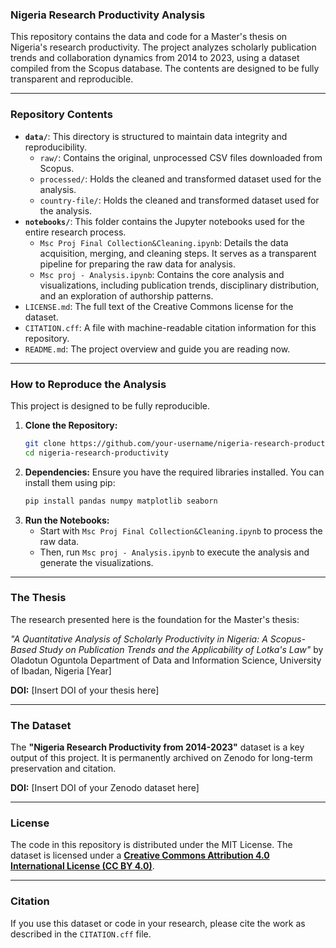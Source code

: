 ### Nigeria Research Productivity Analysis

This repository contains the data and code for a Master's thesis on Nigeria's research productivity. The project analyzes scholarly publication trends and collaboration dynamics from 2014 to 2023, using a dataset compiled from the Scopus database. The contents are designed to be fully transparent and reproducible.

-----

### Repository Contents

  * **`data/`**: This directory is structured to maintain data integrity and reproducibility.
      * `raw/`: Contains the original, unprocessed CSV files downloaded from Scopus.
      * `processed/`: Holds the cleaned and transformed dataset used for the analysis.
      * `country-file/`: Holds the cleaned and transformed dataset used for the analysis.
  * **`notebooks/`**: This folder contains the Jupyter notebooks used for the entire research process.
      * `Msc Proj Final Collection&Cleaning.ipynb`: Details the data acquisition, merging, and cleaning steps. It serves as a transparent pipeline for preparing the raw data for analysis.
      * `Msc proj - Analysis.ipynb`: Contains the core analysis and visualizations, including publication trends, disciplinary distribution, and an exploration of authorship patterns.
  * `LICENSE.md`: The full text of the Creative Commons license for the dataset.
  * `CITATION.cff`: A file with machine-readable citation information for this repository.
  * `README.md`: The project overview and guide you are reading now.

-----

### How to Reproduce the Analysis

This project is designed to be fully reproducible.

1.  **Clone the Repository:**
    ```sh
    git clone https://github.com/your-username/nigeria-research-productivity.git
    cd nigeria-research-productivity
    ```
2.  **Dependencies:** Ensure you have the required libraries installed. You can install them using pip:
    ```sh
    pip install pandas numpy matplotlib seaborn
    ```
3.  **Run the Notebooks:**
      * Start with `Msc Proj Final Collection&Cleaning.ipynb` to process the raw data.
      * Then, run `Msc proj - Analysis.ipynb` to execute the analysis and generate the visualizations.

-----

### The Thesis

The research presented here is the foundation for the Master's thesis:

*"A Quantitative Analysis of Scholarly Productivity in Nigeria: A Scopus-Based Study on Publication Trends and the Applicability of Lotka's Law"*
by Oladotun Oguntola
Department of Data and Information Science, University of Ibadan, Nigeria
[Year]

**DOI:** [Insert DOI of your thesis here]

-----

### The Dataset

The **"Nigeria Research Productivity from 2014-2023"** dataset is a key output of this project. It is permanently archived on Zenodo for long-term preservation and citation.

**DOI:** [Insert DOI of your Zenodo dataset here]

-----

### License

The code in this repository is distributed under the MIT License.
The dataset is licensed under a **[Creative Commons Attribution 4.0 International License (CC BY 4.0)](https://creativecommons.org/licenses/by/4.0/)**.

-----

### Citation

If you use this dataset or code in your research, please cite the work as described in the `CITATION.cff` file.
